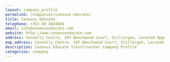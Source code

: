 ```yaml
---
layout: company_profile
permalink: /companies/conexus-educate/
title: Conexus Educate
telephone: +353 89 4834684
email: info@conexuseducate.com
website: http://www.conexuseducate.com
address: Connolly Centre, 297 Beechwood Court, Stillorgan, Located Opposite The Setanta School.
map_address: Connolly Centre, 297 Beechwood Court, Stillorgan, Located Opposite The Setanta School.
description: Conexus Educate TutorCruncher Company Profile
categories: company
---
```


